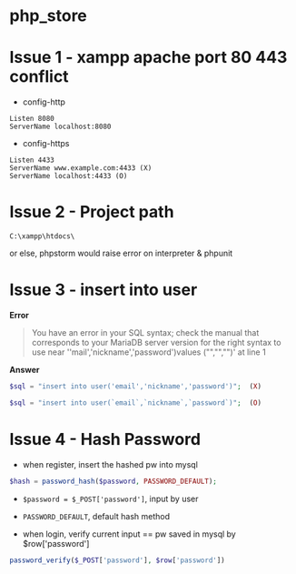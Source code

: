# php_store

# Issue 1 - xampp apache port 80 443 conflict

- config-http
```
Listen 8080
ServerName localhost:8080
```
- config-https
```
Listen 4433
ServerName www.example.com:4433 (X)
ServerName localhost:4433 (O)
```

# Issue 2 - Project path

```C:\xampp\htdocs\```

or else, phpstorm would raise error on interpreter & phpunit

# Issue 3 - insert into user

**Error**

> You have an error in your SQL syntax; check the manual that corresponds to your MariaDB server version for the right syntax to use near ''mail','nickname','password')values ("","","")' at line 1


**Answer**

```php
$sql = "insert into user('email','nickname','password')";  (X)
```
```php
$sql = "insert into user(`email`,`nickname`,`password`)";  (O)
```
# Issue 4 - Hash Password

- when register, insert the hashed pw into mysql
```php
$hash = password_hash($password, PASSWORD_DEFAULT);
```
  - ```$password = $_POST['password']```, input by user
  - ```PASSWORD_DEFAULT```, default hash method
  
- when login, verify current input == pw saved in mysql by $row['password']
```php
password_verify($_POST['password'], $row['password'])
```
